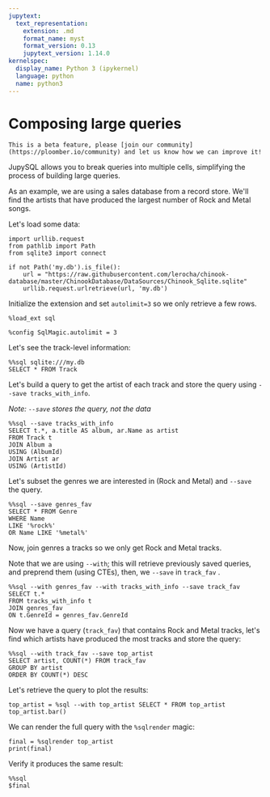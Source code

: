 ```yaml
---
jupytext:
  text_representation:
    extension: .md
    format_name: myst
    format_version: 0.13
    jupytext_version: 1.14.0
kernelspec:
  display_name: Python 3 (ipykernel)
  language: python
  name: python3
---
```


# Composing large queries

```{note}
This is a beta feature, please [join our community](https://ploomber.io/community) and let us know how we can improve it!
```

JupySQL allows you to break queries into multiple cells, simplifying the process of building large queries.

As an example, we are using a sales database from a record store. We'll find the artists that have produced the largest number of Rock and Metal songs.

Let's load some data:

```{code-cell} ipython3
import urllib.request
from pathlib import Path
from sqlite3 import connect

if not Path('my.db').is_file():
    url = "https://raw.githubusercontent.com/lerocha/chinook-database/master/ChinookDatabase/DataSources/Chinook_Sqlite.sqlite"
    urllib.request.urlretrieve(url, 'my.db')
```

Initialize the extension and set `autolimit=3` so we only retrieve a few rows.

```{code-cell} ipython3
%load_ext sql
```

```{code-cell} ipython3
%config SqlMagic.autolimit = 3
```

Let's see the track-level information:

```{code-cell} ipython3
%%sql sqlite:///my.db
SELECT * FROM Track
```

Let's build a query to get the artist of each track and store the query using `--save tracks_with_info`.

*Note: `--save` stores the query, not the data*

```{code-cell} ipython3
%%sql --save tracks_with_info
SELECT t.*, a.title AS album, ar.Name as artist
FROM Track t
JOIN Album a
USING (AlbumId)
JOIN Artist ar
USING (ArtistId)
```

Let's subset the genres we are interested in (Rock and Metal) and `--save` the query.

```{code-cell} ipython3
%%sql --save genres_fav
SELECT * FROM Genre
WHERE Name
LIKE '%rock%'
OR Name LIKE '%metal%' 
```

Now, join genres a tracks so we only get Rock and Metal tracks. 

Note that we are using `--with`; this will retrieve previously saved queries, and preprend them (using CTEs), then, we `--save` in `track_fav` .

```{code-cell} ipython3
%%sql --with genres_fav --with tracks_with_info --save track_fav
SELECT t.*
FROM tracks_with_info t
JOIN genres_fav
ON t.GenreId = genres_fav.GenreId
```

Now we have a query (`track_fav`) that contains Rock and Metal tracks, let's find which artists have produced the most tracks and store the query:

```{code-cell} ipython3
%%sql --with track_fav --save top_artist
SELECT artist, COUNT(*) FROM track_fav
GROUP BY artist
ORDER BY COUNT(*) DESC
```

Let's retrieve the query to plot the results:

```{code-cell} ipython3
top_artist = %sql --with top_artist SELECT * FROM top_artist
top_artist.bar()
```

We can render the full query with the `%sqlrender` magic:

```{code-cell} ipython3
final = %sqlrender top_artist
print(final)
```

Verify it produces the same result:

```{code-cell} ipython3
%%sql
$final
```
